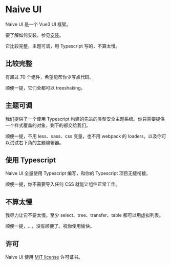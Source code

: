 <!--anchor:on-->

# Naive UI

Naive UI 是一个 Vue3 UI 框架。

要了解如何安装，参见[安装](installation)。

它比较完整，主题可调，用 Typescript 写的，不算太慢。

## 比较完整

有超过 70 个组件，希望能帮你少写点代码。

顺便一提，它们全都可以 treeshaking。

## 主题可调

我们提供了一个使用 Typescript 构建的先进的类型安全主题系统。你只需要提供一个样式覆盖的对象，剩下的都交给我们。

顺便一提，不用 less、sass、css 变量，也不用 webpack 的 loaders。以及你可以试试右下角的主题编辑器。

## 使用 Typescript

Naive UI 全量使用 Typescript 编写，和你的 Typescript 项目无缝衔接。

顺便一提，你不需要导入任何 CSS 就能让组件正常工作。

## 不算太慢

我尽力让它不要太慢。至少 select、tree、transfer、table 都可以用虚拟列表。

顺便一提，...，没有顺便了。祝你使用愉快。

## 许可

Naive UI 使用 [MIT license](https://opensource.org/licenses/MIT) 许可证书。
